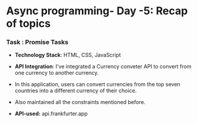 # Async programming- Day -5: Recap of topics
### Task : Promise Tasks
- **Technology Stack**: HTML, CSS, JavaScript
- **API Integration**: I've integrated a Currency conveter API to convert from one currency to another currency.   
- In this application, users can convert currencies from the top seven countries into a different currency of their choice.
- Also maintained all the constraints mentioned before.

- **API-used:** api.frankfurter.app
